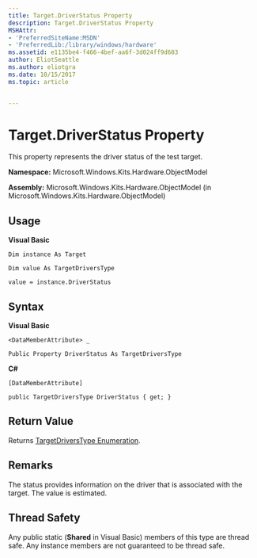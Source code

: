 ```yaml
---
title: Target.DriverStatus Property
description: Target.DriverStatus Property
MSHAttr:
- 'PreferredSiteName:MSDN'
- 'PreferredLib:/library/windows/hardware'
ms.assetid: e1135be4-f466-4bef-aa6f-3d024ff9d603
author: EliotSeattle
ms.author: eliotgra
ms.date: 10/15/2017
ms.topic: article


---
```


# Target.DriverStatus Property


This property represents the driver status of the test target.

**Namespace:** Microsoft.Windows.Kits.Hardware.ObjectModel

**Assembly:** Microsoft.Windows.Kits.Hardware.ObjectModel (in Microsoft.Windows.Kits.Hardware.ObjectModel)

## <span id="Usage"></span><span id="usage"></span><span id="USAGE"></span>Usage


**Visual Basic**

`Dim instance As Target`

`Dim value As TargetDriversType`

`value = instance.DriverStatus`

## <span id="Syntax"></span><span id="syntax"></span><span id="SYNTAX"></span>Syntax


**Visual Basic**

`<DataMemberAttribute> _`

`Public Property DriverStatus As TargetDriversType`

**C#**

`[DataMemberAttribute]`

`public TargetDriversType DriverStatus { get; }`

## <span id="Return_Value"></span><span id="return_value"></span><span id="RETURN_VALUE"></span>Return Value


Returns [TargetDriversType Enumeration](targetdriverstype-enumeration.md).

## <span id="Remarks"></span><span id="remarks"></span><span id="REMARKS"></span>Remarks


The status provides information on the driver that is associated with the target. The value is estimated.

## <span id="Thread_Safety"></span><span id="thread_safety"></span><span id="THREAD_SAFETY"></span>Thread Safety


Any public static (**Shared** in Visual Basic) members of this type are thread safe. Any instance members are not guaranteed to be thread safe.

 

 






